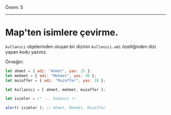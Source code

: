 Önem: 5

---

# Map'ten isimlere çevirme.

`kullanici` objelerinden oluşan bir dizinin `kullanici.adi` özelliğinden  dizi yapan kodu yazınız.

Örneğin:

```js no-beautify
let ahmet = { adi: "Ahmet", yas: 25 };
let mehmet = { adi: "Mehmet", yas: 30 };
let muzaffer = { adi: "Muzaffer", yas: 28 };

let kullanici = [ ahmet, mehmet, muzaffer ];

let isimler = /* ... kodunuz */

alert( isimler ); // Ahmet, Mehmet, Muzaffer
```

